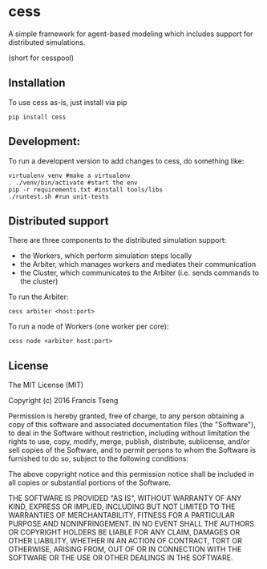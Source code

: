 # cess
A simple framework for agent-based modeling which includes support for distributed simulations.

(short for cesspool) 

## Installation
To use cess as-is, just install via pip

    pip install cess

## Development:
To run a developent version to add changes to cess, do something like:

    virtualenv venv #make a virtualenv
    . ./venv/bin/activate #start the env
    pip -r requirements.txt #install tools/libs
    ./runtest.sh #run unit-tests
    
## Distributed support

There are three components to the distributed simulation support:

- the Workers, which perform simulation steps locally
- the Arbiter, which manages workers and mediates their communication
- the Cluster, which communicates to the Arbiter (i.e. sends commands to the cluster)

To run the Arbiter:

    cess arbiter <host:port>

To run a node of Workers (one worker per core):

    cess node <arbiter host:port>

## License

The MIT License (MIT)

Copyright (c) 2016 Francis Tseng

Permission is hereby granted, free of charge, to any person obtaining a copy of this software and associated documentation files (the "Software"), to deal in the Software without restriction, including without limitation the rights to use, copy, modify, merge, publish, distribute, sublicense, and/or sell copies of the Software, and to permit persons to whom the Software is furnished to do so, subject to the following conditions:

The above copyright notice and this permission notice shall be included in all copies or substantial portions of the Software.

THE SOFTWARE IS PROVIDED "AS IS", WITHOUT WARRANTY OF ANY KIND, EXPRESS OR IMPLIED, INCLUDING BUT NOT LIMITED TO THE WARRANTIES OF MERCHANTABILITY, FITNESS FOR A PARTICULAR PURPOSE AND NONINFRINGEMENT. IN NO EVENT SHALL THE AUTHORS OR COPYRIGHT HOLDERS BE LIABLE FOR ANY CLAIM, DAMAGES OR OTHER LIABILITY, WHETHER IN AN ACTION OF CONTRACT, TORT OR OTHERWISE, ARISING FROM, OUT OF OR IN CONNECTION WITH THE SOFTWARE OR THE USE OR OTHER DEALINGS IN THE SOFTWARE.
